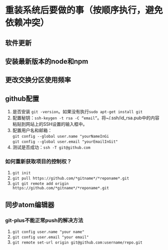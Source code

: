 # 重装系统后要做的事（按顺序执行，避免依赖冲突）

## 软件更新

## 安装最新版本的node和npm

## 更改交换分区使用频率

## github配置

1. 是否安装 `git -version`。如果没有执行`sudo apt-get install git`
2. 配置秘钥：`ssh-keygen -t rsa -C “email”`。将~/.ssh/id_rsa.pub中的内容粘贴到网站上的SSH设置的输入框中。
3. 配置用户名和邮箱：<br>
  `git config --global user.name "yourNameInGi`<br>
  `git config --global user.email "yourEmailInGit"`
4. 测试是否成功：`ssh -T git@github.com`

### 如何重新获取项目的控制权？

1. `git init`
2. `git pull https://github.com/*gitname*/*reponame*.git`
3. `git git remote add origin https://github.com/*gitname*/*reponame*.git`

## 同步atom编辑器

### git-plus不能正常push的解决方法
1. `git config user.name "your name"`
2. `git config user.email "your email"`
3. `git remote set-url origin git@github.com:username/repo.git`
